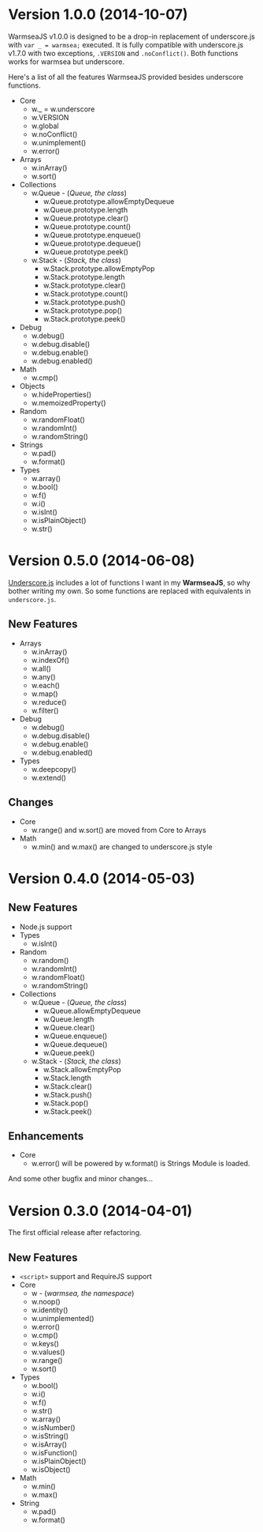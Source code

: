 Version 1.0.0 (2014-10-07)
==========================

WarmseaJS v1.0.0 is designed to be a drop-in replacement of underscore.js with
`var _ = warmsea;` executed. It is fully compatible with underscore.js v1.7.0
with two exceptions, `.VERSION` and `.noConflict()`. Both functions works for
warmsea but underscore.

Here's a list of all the features WarmseaJS provided besides underscore
functions.

* Core
  * w._ = w.underscore
  * w.VERSION
  * w.global
  * w.noConflict()
  * w.unimplement()
  * w.error()
* Arrays
  * w.inArray()
  * w.sort()
* Collections
  * w.Queue - (*Queue, the class*)
    * w.Queue.prototype.allowEmptyDequeue
    * w.Queue.prototype.length
    * w.Queue.prototype.clear()
    * w.Queue.prototype.count()
    * w.Queue.prototype.enqueue()
    * w.Queue.prototype.dequeue()
    * w.Queue.prototype.peek()
  * w.Stack - (*Stack, the class*)
    * w.Stack.prototype.allowEmptyPop
    * w.Stack.prototype.length
    * w.Stack.prototype.clear()
    * w.Stack.prototype.count()
    * w.Stack.prototype.push()
    * w.Stack.prototype.pop()
    * w.Stack.prototype.peek()
* Debug
  * w.debug()
  * w.debug.disable()
  * w.debug.enable()
  * w.debug.enabled()
* Math
  * w.cmp()
* Objects
  * w.hideProperties()
  * w.memoizedProperty()
* Random
  * w.randomFloat()
  * w.randomInt()
  * w.randomString()
* Strings
  * w.pad()
  * w.format()
* Types
  * w.array()
  * w.bool()
  * w.f()
  * w.i()
  * w.isInt()
  * w.isPlainObject()
  * w.str()


Version 0.5.0 (2014-06-08)
==========================

[Underscore.js](http://underscorejs.org/) includes a lot of functions I want
in my **WarmseaJS**, so why bother writing my own. So some functions are
replaced with equivalents in `underscore.js`.

New Features
------------

* Arrays
  * w.inArray()
  * w.indexOf()
  * w.all()
  * w.any()
  * w.each()
  * w.map()
  * w.reduce()
  * w.filter()
* Debug
  * w.debug()
  * w.debug.disable()
  * w.debug.enable()
  * w.debug.enabled()
* Types
  * w.deepcopy()
  * w.extend()

Changes
-------

* Core
  * w.range() and w.sort() are moved from Core to Arrays
* Math
  * w.min() and w.max() are changed to underscore.js style


Version 0.4.0 (2014-05-03)
==========================

New Features
------------

* Node.js support
* Types
  * w.isInt()
* Random
  * w.random()
  * w.randomInt()
  * w.randomFloat()
  * w.randomString()
* Collections
  * w.Queue - (*Queue, the class*)
    * w.Queue.allowEmptyDequeue
    * w.Queue.length
    * w.Queue.clear()
    * w.Queue.enqueue()
    * w.Queue.dequeue()
    * w.Queue.peek()
  * w.Stack - (*Stack, the class*)
    * w.Stack.allowEmptyPop
    * w.Stack.length
    * w.Stack.clear()
    * w.Stack.push()
    * w.Stack.pop()
    * w.Stack.peek()

Enhancements
------------

* Core
  * w.error() will be powered by w.format() is Strings Module is loaded.

And some other bugfix and minor changes...


Version 0.3.0 (2014-04-01)
==========================

The first official release after refactoring.

New Features
------------

* ```<script>``` support and RequireJS support
* Core
  * w - (*warmsea, the namespace*)
  * w.noop()
  * w.identity()
  * w.unimplemented()
  * w.error()
  * w.cmp()
  * w.keys()
  * w.values()
  * w.range()
  * w.sort()
* Types
  * w.bool()
  * w.i()
  * w.f()
  * w.str()
  * w.array()
  * w.isNumber()
  * w.isString()
  * w.isArray()
  * w.isFunction()
  * w.isPlainObject()
  * w.isObject()
* Math
  * w.min()
  * w.max()
* String
  * w.pad()
  * w.format()
